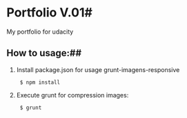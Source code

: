 # Portfolio V.01#

My portfolio for udacity

## How to usage:##

1. Install package.json for usage grunt-imagens-responsive

        $ npm install

2. Execute grunt for compression images:

        $ grunt
